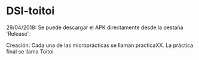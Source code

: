 # DSI-toitoi
29/04/2018: Se puede descargar el APK directamente desde la pestaña 'Release'.

Creación: Cada una de las microprácticas se llaman practicaXX. La práctica final se llama Toitoi.

